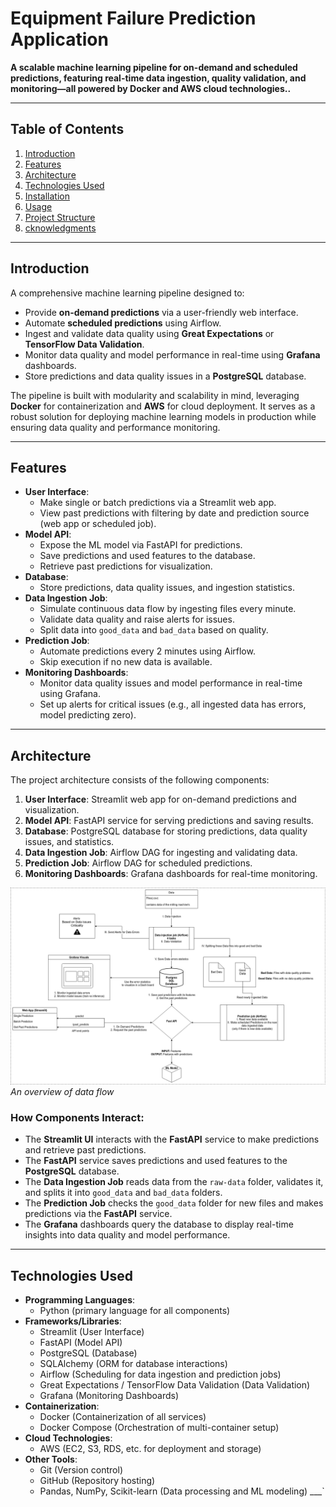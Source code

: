# Equipment Failure Prediction Application

**A scalable machine learning pipeline for on-demand and scheduled predictions, featuring real-time data ingestion, quality validation, and monitoring—all powered by Docker and AWS cloud technologies..**

---
## Table of Contents
1. [Introduction](#introduction)
2. [Features](#features)
3. [Architecture](#architecture)
4. [Technologies Used](#technologies-used)
5. [Installation](#installation)
6. [Usage](#usage)
7. [Project Structure](#project-structure)
8. [cknowledgments](#acknowledgments)
---

## Introduction
A comprehensive machine learning pipeline designed to:
- Provide **on-demand predictions** via a user-friendly web interface.
- Automate **scheduled predictions** using Airflow.
- Ingest and validate data quality using **Great Expectations** or **TensorFlow Data Validation**.
- Monitor data quality and model performance in real-time using **Grafana** dashboards.
- Store predictions and data quality issues in a **PostgreSQL** database.

The pipeline is built with modularity and scalability in mind, leveraging **Docker** for containerization and **AWS** for cloud deployment. It serves as a robust solution for deploying machine learning models in production while ensuring data quality and performance monitoring.

---

## Features
- **User Interface**:
  - Make single or batch predictions via a Streamlit web app.
  - View past predictions with filtering by date and prediction source (web app or scheduled job).
- **Model API**:
  - Expose the ML model via FastAPI for predictions.
  - Save predictions and used features to the database.
  - Retrieve past predictions for visualization.
- **Database**:
  - Store predictions, data quality issues, and ingestion statistics.
- **Data Ingestion Job**:
  - Simulate continuous data flow by ingesting files every minute.
  - Validate data quality and raise alerts for issues.
  - Split data into `good_data` and `bad_data` based on quality.
- **Prediction Job**:
  - Automate predictions every 2 minutes using Airflow.
  - Skip execution if no new data is available.
- **Monitoring Dashboards**:
  - Monitor data quality issues and model performance in real-time using Grafana.
  - Set up alerts for critical issues (e.g., all ingested data has errors, model predicting zero).

---
## Architecture
The project architecture consists of the following components:
1. **User Interface**: Streamlit web app for on-demand predictions and visualization.
2. **Model API**: FastAPI service for serving predictions and saving results.
3. **Database**: PostgreSQL database for storing predictions, data quality issues, and statistics.
4. **Data Ingestion Job**: Airflow DAG for ingesting and validating data.
5. **Prediction Job**: Airflow DAG for scheduled predictions.
6. **Monitoring Dashboards**: Grafana dashboards for real-time monitoring.

![Project Architecture](./overview.drawio.png)*An overview of data flow*

### How Components Interact:
- The **Streamlit UI** interacts with the **FastAPI** service to make predictions and retrieve past predictions.
- The **FastAPI** service saves predictions and used features to the **PostgreSQL** database.
- The **Data Ingestion Job** reads data from the `raw-data` folder, validates it, and splits it into `good_data` and `bad_data` folders.
- The **Prediction Job** checks the `good_data` folder for new files and makes predictions via the **FastAPI** service.
- The **Grafana** dashboards query the database to display real-time insights into data quality and model performance.
---
## Technologies Used
- **Programming Languages**:
  - Python (primary language for all components)
- **Frameworks/Libraries**:
  - Streamlit (User Interface)
  - FastAPI (Model API)
  - PostgreSQL (Database)
  - SQLAlchemy (ORM for database interactions)
  - Airflow (Scheduling for data ingestion and prediction jobs)
  - Great Expectations / TensorFlow Data Validation (Data Validation)
  - Grafana (Monitoring Dashboards)
- **Containerization**:
  - Docker (Containerization of all services)
  - Docker Compose (Orchestration of multi-container setup)
- **Cloud Technologies**:
  - AWS (EC2, S3, RDS, etc. for deployment and storage)
- **Other Tools**:
  - Git (Version control)
  - GitHub (Repository hosting)
  - Pandas, NumPy, Scikit-learn (Data processing and ML modeling)
___`